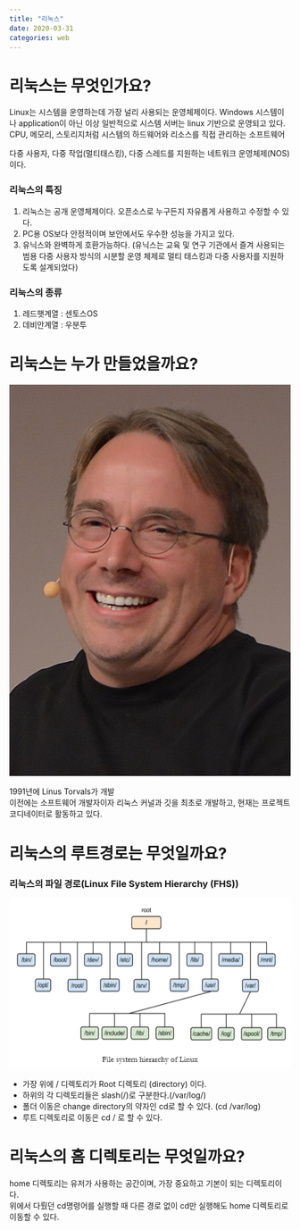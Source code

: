 ```yaml
---
title: "리눅스"
date: 2020-03-31
categories: web
---
```


# 리눅스는 무엇인가요?
Linux는 시스템을 운영하는데 가장 널리 사용되는 운영체제이다. Windows 시스템이나 application이 아닌 이상 일반적으로 시스템 서버는 linux 기반으로 운영되고 있다.
CPU, 메모리, 스토리지처럼 시스템의 하드웨어와 리소스를 직접 관리하는 소프트웨어

다중 사용자, 다중 작업(멀티태스킹), 다중 스레드를 지원하는 네트워크 운영체제(NOS)이다.

### 리눅스의 특징
1. 리눅스는 공개 운영체제이다. 오픈소스로 누구든지 자유롭게 사용하고 수정할 수 있다.
2. PC용 OS보다 안정적이며 보안에서도 우수한 성능을 가지고 있다.
3. 유닉스와 완벽하게 호환가능하다.
(유닉스는 교육 및 연구 기관에서 즐겨 사용되는 범용 다중 사용자 방식의 시분할 운영 체제로 멀티 태스킹과 다중 사용자를 지원하도록 설계되었다)

### 리눅스의 종류
1. 레드햇계열 : 센토스OS
2. 데비안계열 : 우분투

# 리눅스는 누가 만들었을까요?
![fhs](../../assets/images/linus.jpg)

1991년에 Linus Torvals가 개발<br>
이전에는 소프트웨어 개발자이자 리눅스 커널과 깃을 최초로 개발하고, 현재는 프로젝트 코디네이터로 활동하고 있다.

# 리눅스의 루트경로는 무엇일까요?
### 리눅스의 파일 경로(Linux File System Hierarchy (FHS))
![fhs](../../assets/images/linux.png)
- 가장 위에 / 디렉토리가 Root 디렉토리 (directory) 이다.
- 하위의 각 디렉토리들은 slash(/)로 구분한다.(/var/log/)
- 폴더 이동은 change directory의 약자인 cd로 할 수 있다. (cd /var/log)
- 루트 디렉토리로 이동은 cd / 로 할 수 있다.

# 리눅스의 홈 디렉토리는 무엇일까요?
home 디렉토리는 유저가 사용하는 공간이며, 가장 중요하고 기본이 되는 디렉토리이다.<br>
위에서 다뤘던 cd명령어를 실행할 때 다른 경로 없이 cd만 실행해도 home 디렉토리로 이동할 수 있다. 